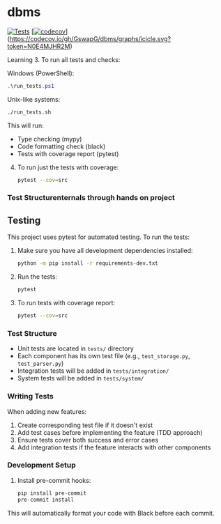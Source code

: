 # dbms
[![Tests](https://github.com/GswapG/dbms/actions/workflows/tests.yml/badge.svg)](https://github.com/GswapG/dbms/actions/workflows/tests.yml)
[[![codecov](https://codecov.io/gh/GswapG/dbms/branch/main/graph/badge.svg)](https://codecov.io/gh/GswapG/dbms)](https://codecov.io/gh/GswapG/dbms/graphs/icicle.svg?token=N0E4MJHR2M)

Learning 3. To run all tests and checks:

   Windows (PowerShell):
   ```powershell
   .\run_tests.ps1
   ```

   Unix-like systems:
   ```bash
   ./run_tests.sh
   ```

   This will run:
   - Type checking (mypy)
   - Code formatting check (black)
   - Tests with coverage report (pytest)

4. To run just the tests with coverage:
   ```bash
   pytest --cov=src
   ```

### Test Structurenternals through hands on project

## Testing

This project uses pytest for automated testing. To run the tests:

1. Make sure you have all development dependencies installed:
   ```bash
   python -m pip install -r requirements-dev.txt
   ```

2. Run the tests:
   ```bash
   pytest
   ```

3. To run tests with coverage report:
   ```bash
   pytest --cov=src
   ```

### Test Structure

- Unit tests are located in `tests/` directory
- Each component has its own test file (e.g., `test_storage.py`, `test_parser.py`)
- Integration tests will be added in `tests/integration/`
- System tests will be added in `tests/system/`

### Writing Tests

When adding new features:
1. Create corresponding test file if it doesn't exist
2. Add test cases before implementing the feature (TDD approach)
3. Ensure tests cover both success and error cases
4. Add integration tests if the feature interacts with other components

### Development Setup

1. Install pre-commit hooks:
   ```bash
   pip install pre-commit
   pre-commit install
   ```

This will automatically format your code with Black before each commit.
